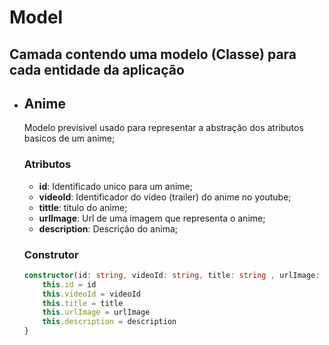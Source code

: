 # Model

Camada contendo uma modelo (Classe) para cada entidade da aplicação
---

* ## Anime
    Modelo previsivel usado para representar a abstração dos atributos basicos de um anime;

    ### Atributos
    * **id**: Identificado unico para um anime;
    * **videoId**: Identificador do video (trailer) do anime no youtube;
    * **tittle**: titulo do anime;
    * **urlImage**: Url de uma imagem que representa o anime;
    * **description**: Descrição do anima;

    ### Construtor
    ```ts
    constructor(id: string, videoId: string, title: string , urlImage: string, description: string) {
        this.id = id
        this.videoId = videoId
        this.title = title
        this.urlImage = urlImage
        this.description = description
    }
    ```
